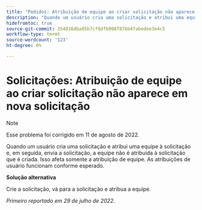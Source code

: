 ```yaml
---
title: "Pedidos: Atribuição de equipe ao criar solicitação não aparece em nova solicitação"
description: "Quando um usuário cria uma solicitação e atribui uma equipe à solicitação e, em seguida, envia a solicitação, a equipe não é atribuída à solicitação que é criada. Isso afeta somente a atribuição de equipe. As atribuições de usuário funcionam conforme esperado."
hidefromtoc: true
source-git-commit: 354016dba85b7cf8dfb908f87bb4fabedee3e4c5
workflow-type: tm+mt
source-wordcount: '123'
ht-degree: 0%

---
```



# Solicitações: Atribuição de equipe ao criar solicitação não aparece em nova solicitação

>[!NOTE]
>
> Esse problema foi corrigido em 11 de agosto de 2022.

Quando um usuário cria uma solicitação e atribui uma equipe à solicitação e, em seguida, envia a solicitação, a equipe não é atribuída à solicitação que é criada. Isso afeta somente a atribuição de equipe. As atribuições de usuário funcionam conforme esperado.

**Solução alternativa**

Crie a solicitação, vá para a solicitação e atribua a equipe.

_Primeiro reportado em 29 de julho de 2022._

